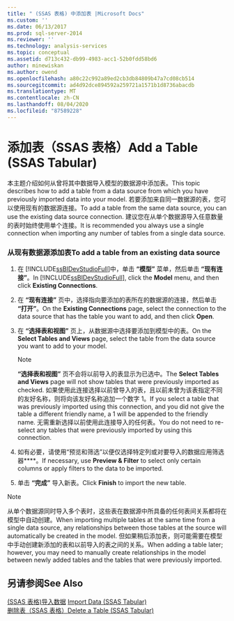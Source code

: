 ```yaml
---
title: " (SSAS 表格) 中添加表 |Microsoft Docs"
ms.custom: ''
ms.date: 06/13/2017
ms.prod: sql-server-2014
ms.reviewer: ''
ms.technology: analysis-services
ms.topic: conceptual
ms.assetid: d713c432-db99-4983-acc1-52b0fdd58bd6
author: minewiskan
ms.author: owend
ms.openlocfilehash: a80c22c992a89ed2cb3db84809b47a7cd08cb514
ms.sourcegitcommit: ad4d92dce894592a259721a1571b1d8736abacdb
ms.translationtype: MT
ms.contentlocale: zh-CN
ms.lasthandoff: 08/04/2020
ms.locfileid: "87589228"
---
```

# <a name="add-a-table-ssas-tabular"></a><span data-ttu-id="20a6e-102">添加表（SSAS 表格）</span><span class="sxs-lookup"><span data-stu-id="20a6e-102">Add a Table (SSAS Tabular)</span></span>
  <span data-ttu-id="20a6e-103">本主题介绍如何从曾将其中数据导入模型的数据源中添加表。</span><span class="sxs-lookup"><span data-stu-id="20a6e-103">This topic describes how to add a table from a data source from which you have previously imported data into your model.</span></span> <span data-ttu-id="20a6e-104">若要添加来自同一数据源的表，您可以使用现有的数据源连接。</span><span class="sxs-lookup"><span data-stu-id="20a6e-104">To add a table from the same data source, you can use the existing data source connection.</span></span> <span data-ttu-id="20a6e-105">建议您在从单个数据源导入任意数量的表时始终使用单个连接。</span><span class="sxs-lookup"><span data-stu-id="20a6e-105">It is recommended you always use a single connection when importing any number of tables from a single data source.</span></span>  
  
### <a name="to-add-a-table-from-an-existing-data-source"></a><span data-ttu-id="20a6e-106">从现有数据源添加表</span><span class="sxs-lookup"><span data-stu-id="20a6e-106">To add a table from an existing data source</span></span>  
  
1.  <span data-ttu-id="20a6e-107">在 [!INCLUDE[ssBIDevStudioFull](../../includes/ssbidevstudiofull-md.md)]中，单击 **“模型”** 菜单，然后单击 **“现有连接”**。</span><span class="sxs-lookup"><span data-stu-id="20a6e-107">In [!INCLUDE[ssBIDevStudioFull](../../includes/ssbidevstudiofull-md.md)], click the **Model** menu, and then click **Existing Connections**.</span></span>  
  
2.  <span data-ttu-id="20a6e-108">在 **“现有连接”** 页中，选择指向要添加的表所在的数据源的连接，然后单击 **“打开”**。</span><span class="sxs-lookup"><span data-stu-id="20a6e-108">On the **Existing Connections** page, select the connection to the data source that has the table you want to add, and then click **Open**.</span></span>  
  
3.  <span data-ttu-id="20a6e-109">在 **“选择表和视图”** 页上，从数据源中选择要添加到模型中的表。</span><span class="sxs-lookup"><span data-stu-id="20a6e-109">On the **Select Tables and Views** page, select the table from the data source you want to add to your model.</span></span>  
  
    > [!NOTE]  
    >  <span data-ttu-id="20a6e-110">**“选择表和视图”** 页不会将以前导入的表显示为已选中。</span><span class="sxs-lookup"><span data-stu-id="20a6e-110">The **Select Tables and Views** page will not show tables that were previously imported as checked.</span></span>  <span data-ttu-id="20a6e-111">如果使用此连接选择以前曾导入的表，且以前未曾为该表指定不同的友好名称，则将向该友好名称追加一个数字 1。</span><span class="sxs-lookup"><span data-stu-id="20a6e-111">If you select a table that was previously imported using this connection, and you did not give the table a different friendly name, a 1 will be appended to the friendly name.</span></span> <span data-ttu-id="20a6e-112">无需重新选择以前使用此连接导入的任何表。</span><span class="sxs-lookup"><span data-stu-id="20a6e-112">You do not need to re-select any tables that were previously imported by using this connection.</span></span>  
  
4.  <span data-ttu-id="20a6e-113">如有必要，请使用“预览和筛选”以便仅选择特定列或对要导入的数据应用筛选器\*\*\*\*。</span><span class="sxs-lookup"><span data-stu-id="20a6e-113">If necessary, use **Preview & Filter** to select only certain columns or apply filters to the data to be imported.</span></span>  
  
5.  <span data-ttu-id="20a6e-114">单击 **“完成”** 导入新表。</span><span class="sxs-lookup"><span data-stu-id="20a6e-114">Click **Finish** to import the new table.</span></span>  
  
> [!NOTE]  
>  <span data-ttu-id="20a6e-115">从单个数据源同时导入多个表时，这些表在数据源中所具备的任何表间关系都将在模型中自动创建。</span><span class="sxs-lookup"><span data-stu-id="20a6e-115">When importing multiple tables at the same time from a single data source, any relationships between those tables at the source will automatically be created in the model.</span></span> <span data-ttu-id="20a6e-116">但如果稍后添加表，则可能需要在模型中手动创建新添加的表和以前导入的表之间的关系。</span><span class="sxs-lookup"><span data-stu-id="20a6e-116">When adding a table later; however, you may need to manually create relationships in the model between newly added tables and the tables that were previously imported.</span></span>  
  
## <a name="see-also"></a><span data-ttu-id="20a6e-117">另请参阅</span><span class="sxs-lookup"><span data-stu-id="20a6e-117">See Also</span></span>  
 <span data-ttu-id="20a6e-118">[&#40;SSAS 表格&#41;导入数据](../import-data-ssas-tabular.md) </span><span class="sxs-lookup"><span data-stu-id="20a6e-118">[Import Data &#40;SSAS Tabular&#41;](../import-data-ssas-tabular.md) </span></span>  
 [<span data-ttu-id="20a6e-119">删除表（SSAS 表格）</span><span class="sxs-lookup"><span data-stu-id="20a6e-119">Delete a Table &#40;SSAS Tabular&#41;</span></span>](delete-a-table-ssas-tabular.md)  
  
  
